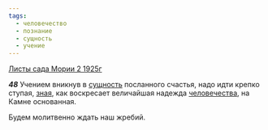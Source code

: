 ```yaml
---
tags:
  - человечество
  - познание
  - сущность
  - учение
---
```


[Листы сада Мории 2 1925г](https://127.0.0.1:4002/agni/1925)

___48___
Учением вникнув в [сущность](../../../tags/#сущность) посланного счастья, надо идти крепко ступая, [зная](../../../tags/#познание), как воскресает величайшая надежда [человечества](../../../tags/#человечество), на Камне основанная.   

Будем молитвенно ждать наш жребий.   

